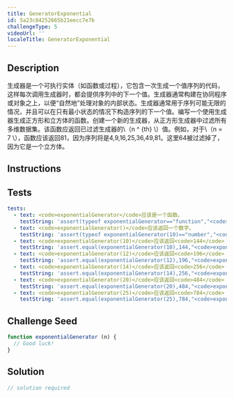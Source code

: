 ```yaml
---
title: GeneratorExponential
id: 5a23c84252665b21eecc7e7b
challengeType: 5
videoUrl: ''
localeTitle: GeneratorExponential
---
```


## Description
<section id="description">生成器是一个可执行实体（如函数或过程），它包含一次生成一个值序列的代码，这样每次调用生成器时，都会提供序列中的下一个值。生成器通常构建在协同程序或对象之上，以便“自然地”处理对象的内部状态。生成器通常用于序列可能无限的情况，并且可以在只有最小状态的情况下构造序列的下一个值。编写一个使用生成器生成正方形和立方体的函数。创建一个新的生成器，从正方形生成器中过滤所有多维数据集。该函数应返回已过滤生成器的\（n ^ {th} \）值。例如，对于\（n = 7 \），函数应该返回81，因为序列将是4,9,16,25,36,49,81。这里64被过滤掉了，因为它是一个立方体。 </section>

## Instructions
<section id="instructions">
</section>

## Tests
<section id='tests'>

```yml
tests:
  - text: <code>exponentialGenerator</code>应该是一个函数。
    testString: 'assert(typeof exponentialGenerator=="function","<code>exponentialGenerator</code> should be a function.");'
  - text: <code>exponentialGenerator()</code>应该返回一个数字。
    testString: 'assert(typeof exponentialGenerator(10)=="number","<code>exponentialGenerator()</code> should return a number.");'
  - text: <code>exponentialGenerator(10)</code>应该返回<code>144</code> 。
    testString: 'assert.equal(exponentialGenerator(10),144,"<code>exponentialGenerator(10)</code> should return <code>144</code>.");'
  - text: <code>exponentialGenerator(12)</code>应该返回<code>196</code> 。
    testString: 'assert.equal(exponentialGenerator(12),196,"<code>exponentialGenerator(12)</code> should return <code>196</code>.");'
  - text: <code>exponentialGenerator(14)</code>应该返回<code>256</code> 。
    testString: 'assert.equal(exponentialGenerator(14),256,"<code>exponentialGenerator(14)</code> should return <code>256</code>.");'
  - text: <code>exponentialGenerator(20)</code>应该返回<code>484</code> 。
    testString: 'assert.equal(exponentialGenerator(20),484,"<code>exponentialGenerator(20)</code> should return <code>484</code>.");'
  - text: <code>exponentialGenerator(25)</code>应该返回<code>784</code> 。
    testString: 'assert.equal(exponentialGenerator(25),784,"<code>exponentialGenerator(25)</code> should return <code>784</code>.");'

```

</section>

## Challenge Seed
<section id='challengeSeed'>

<div id='js-seed'>

```js
function exponentialGenerator (n) {
  // Good luck!
}

```

</div>



</section>

## Solution
<section id='solution'>

```js
// solution required
```
</section>
